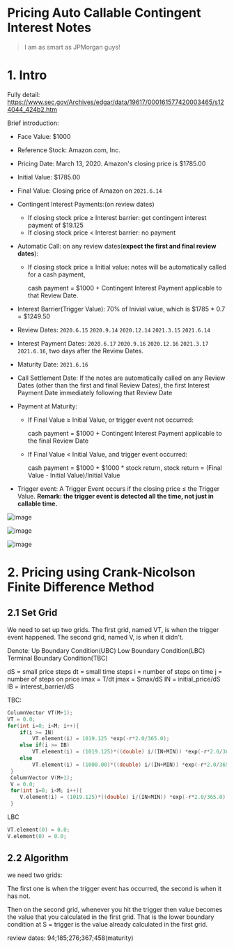 Pricing Auto Callable Contingent Interest Notes
====

> I am as smart as JPMorgan guys!

# 1. Intro 

Fully detail: https://www.sec.gov/Archives/edgar/data/19617/000161577420003465/s124044_424b2.htm

Brief introduction:

* Face Value: $1000
* Reference Stock: Amazon.com, Inc.
* Pricing Date: March 13, 2020. Amazon's closing price is $1785.00
* Initial Value: $1785.00
* Final Value: Closing price of Amazon on `2021.6.14`
* Contingent Interest Payments:(on review dates)
  * If closing stock price ≥ Interest barrier: get contingent interest payment of $19.125
  * If closing stock price < Interest barrier: no payment
  
* Automatic Call: 
on any review dates(**expect the first and final review dates**):
  * If closing stock price ≥ Initial value: notes will be automatically called for a cash payment, 
  
    cash payment = $1000 + Contingent Interest Payment applicable to that Review Date.
* Interest Barrier(Trigger Value): 70% of Inivial value, which is $1785 * 0.7 = $1249.50
* Review Dates:           `2020.6.15` `2020.9.14` `2020.12.14` `2021.3.15` `2021.6.14`
* Interest Payment Dates:  `2020.6.17` `2020.9.16` `2020.12.16` `2021.3.17` `2021.6.16`, two days after the Review Dates.
* Maturity Date:          `2021.6.16`
* Call Settlement Date: If the notes are automatically called on any Review Dates (other than the first and final Review Dates), the first Interest Payment Date immediately following that Review Date

 
* Payment at Maturity: 
  * If Final Value ≥ Initial Value, or trigger event not occurred:
  
    cash payment = $1000 + Contingent Interest Payment applicable to the final Review Date
 
  * If Final Value < Initial Value, and trigger event occurred: 
    
    cash payment = $1000 + $1000 * stock return, stock return = (Final Value - Initial Value)/Initial Value

* Trigger event: A Trigger Event occurs if the closing price ≤ the Trigger Value. **Remark: the trigger event is detected all the time, not just in callable time.**


  
![image](https://github.com/jieqian2/Numerical-Methods-in-Finance/blob/master/IMG/figure1.png)

![image](https://github.com/jieqian2/Numerical-Methods-in-Finance/blob/master/IMG/figure2.png)

![image](https://github.com/jieqian2/Numerical-Methods-in-Finance/blob/master/IMG/figure3.png)


# 2. Pricing using Crank-Nicolson Finite Difference Method 

## 2.1 Set Grid


We need to set up two grids. The first grid, named VT, is when the trigger event happened. The second grid, named V, is when it didn't. 

Denote: 
Up Boundary Condition(UBC)
Low Boundary Condition(LBC)
Terminal Boundary Condition(TBC)

dS = small price steps
dt = small time steps
i = number of steps on time
j = number of steps on price
imax = T/dt
jmax = Smax/dS
IN = initial_price/dS
IB = interest_barrier/dS

TBC:
```cpp
ColumnVector VT(M+1);
VT = 0.0;
for(int i=0; i<M; i++){
    if(i >= IN)
        VT.element(i) = 1019.125 *exp(-r*2.0/365.0);
    else if(i >= IB)
        VT.element(i) = (1019.125)*((double) i/(IN+MIN)) *exp(-r*2.0/365.0);
    else
        VT.element(i) = (1000.00)*((double) i/(IN+MIN)) *exp(-r*2.0/365.0);    
 }
 ColumnVector V(M+1);
 V = 0.0;
 for(int i=0; i<M; i++){
    V.element(i) = (1019.125)*((double) i/(IN+MIN)) *exp(-r*2.0/365.0);
 }
```

LBC
```cpp
VT.element(0) = 0.0;
V.element(0) = 0.0;
```



## 2.2 Algorithm








we need two grids:

The first one is when the trigger event has occurred, the second is when it has not.

Then on the second grid, whenever you hit the trigger then value becomes the value that you calculated in the first grid. That is the lower boundary condition at S = trigger is the value already calculated in the first grid.


review dates: 94;185;276;367;458(maturity)


